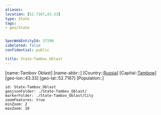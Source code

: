 ```yaml
---
aliases: 
location: [52.7167,43.33]
type: State
tags:
- geo/State


SpocWebEntityId: 37190
isDeleted: false
confidential: public

title: State-Tambov_Oblast
---
```

[name::Tambov Oblast]
[name-abbr::]
[Country::[Russia](geo/Continent/Europe/Russia.md)]
[Capital::[Tambow](geo/Continent/Europe/Russia/City/Tambow.md)]
[geo-lon::43.33]
[geo-lat::52.7167]
[Population::]



```leaflet
id: State-Tambov_Oblast
geojsonFolder: ./State-Tambov_Oblast/
markerFolder: ./State-Tambov_Oblast/City
zoomFeatures: true 
minZoom: 2 
maxZoom: 18
```


